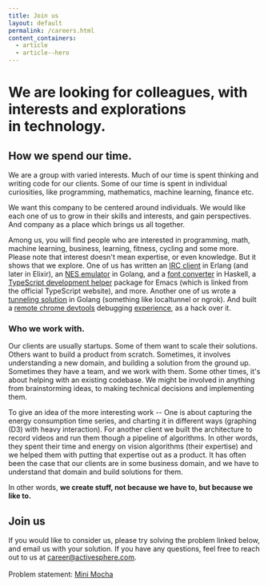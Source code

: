 ```yaml
---
title: Join us
layout: default
permalink: /careers.html
content_containers:
  - article
  - article--hero
---
```

<div class="hero hero--green article__hero">
  <div class="layout hero__wrapper">
    <h1 class="hero__title">We are looking for colleagues, with interests and explorations in technology.</h1>
  </div>
</div>

## How we spend our time.

We are a group with varied interests. Much of our time is spent thinking and writing code for our clients. Some of our time is spent in individual curiosities, like programming, mathematics, machine learning, finance etc.

We want this company to be centered around individuals. We would like each one of us to grow in their skills and interests, and gain perspectives. And company as a place which brings us all together.

Among us, you will find people who are interested in programming, math, machine learning, business, learning, fitness, cycling and some more. Please note that interest doesn't mean expertise, or even knowledge. But it shows that we explore. One of us has written an [IRC client](https://github.com/ananthakumaran/erbot) in Erlang (and later in Elixir), an [NES emulator](https://github.com/ananthakumaran/neato) in Golang, and a [font converter](https://github.com/ananthakumaran/webify) in Haskell, a [TypeScript development helper](https://github.com/ananthakumaran/tide) package for Emacs (which is linked from the official TypeScript website), and more. Another one of us wrote a [tunneling solution](https://github.com/ciju/gotunnel) in Golang (something like localtunnel or ngrok). And built a [remote chrome devtools](https://github.com/ciju/devmirror) debugging [experience](https://hasgeek.tv/bangalorejs/6/563-devsync-demo-by-ciju-cherian), as a hack over it.

### Who we work with.

Our clients are usually startups. Some of them want to scale their solutions. Others want to build a product from scratch. Sometimes, it involves understanding a new domain, and building a solution from the ground up. Sometimes they have a team, and we work with them. Some other times, it's about helping with an existing codebase. We might be involved in anything from brainstorming ideas, to making technical decisions and implementing them.

To give an idea of the more interesting work -- One is about capturing the energy consumption time series, and charting it in different ways (graphing (D3) with heavy interaction). For another client we built the architecture to record videos and run them though a pipeline of algorithms. In other words, they spent their time and energy on vision algorithms (their expertise) and we helped them with putting that expertise out as a product. It has often been the case that our clients are in some business domain, and we have to understand that domain and build solutions for them.

In other words, **we create stuff, not because we have to, but because we like to.**

## Join us

If you would like to consider us, please try solving the problem linked below, and email us with your solution. If you have any questions, feel free to reach out to us at [career@activesphere.com](mailto:career@activesphere.com).
<br>
<br>
Problem statement: [Mini Mocha](https://gist.github.com/ciju/c321a972ab22656e5988)
